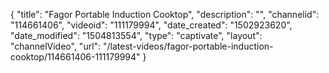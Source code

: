 {
    "title": "Fagor Portable Induction Cooktop",
    "description": "",
    "channelid": "114661406",
    "videoid": "111179994",
    "date_created": "1502923620",
    "date_modified": "1504813554",
    "type": "captivate",
    "layout": "channelVideo",
    "url": "\/latest-videos\/fagor-portable-induction-cooktop\/114661406-111179994"
}
